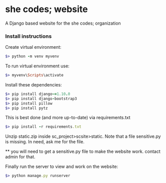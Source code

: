 # she codes; website

A Django based website for the she codes; organization

### Install instructions
Create virtual environment:
```ruby
$> python -m venv myvenv
```

To run virtual environment use:

```ruby
$> myvenv\Scripts\activate
```

Install these dependencies:

```ruby
$> pip install django~=1.10.0
$> pip install django-bootstrap3
$> pip install pillow
$> pip install pytz
```
This is best done (and more up-to-date) via requirements.txt
```ruby
$> pip install -r requirements.txt
```
Unzip static.zip inside sc_project>scsite>static. Note that a file sensitive.py is missing.
In need, ask me for the file.

** you will need to get a sensitive.py file to make the website work. contact admin for that.

Finally run the server to view and work on the website:

```ruby
$> python manage.py runserver
```
